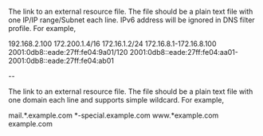 The link to an external resource file. The file should be a plain text file with one IP/IP range/Subnet each line. IPv6 address will be ignored in DNS filter profile. For example,

192.168.2.100
172.200.1.4/16
172.16.1.2/24
172.16.8.1-172.16.8.100
2001:0db8::eade:27ff:fe04:9a01/120
2001:0db8::eade:27ff:fe04:aa01-2001:0db8::eade:27ff:fe04:ab01

--

The link to an external resource file. The file should be a plain text file with one domain each line and supports simple wildcard. For example,

mail.*.example.com
*-special.example.com
www.*example.com
example.com

